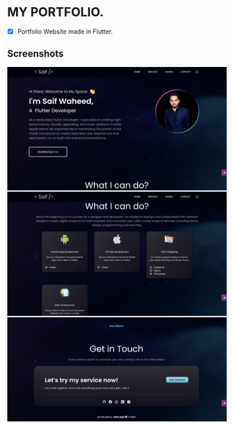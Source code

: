  # MY PORTFOLIO.

- [x] Portfolio Website made in Flutter.


## Screenshots

 <img src="screenshots/home.png">  
 <img src="screenshots/services.png">  
 <img src="screenshots/contact.png">
